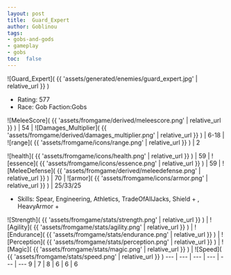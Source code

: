 ```yaml
---
layout: post
title:  Guard_Expert
author: Goblinou
tags:
- gobs-and-gods
- gameplay
- gobs
toc:  false
---
```


![Guard_Expert]( {{ 'assets/generated/enemies/guard_expert.jpg' | relative_url }} )
- Rating: 577
- Race: Gob  Faction:Gobs

![MeleeScore]( {{ 'assets/fromgame/derived/meleescore.png' | relative_url }} ) | 54 | ![Damages_Multiplier]( {{ 'assets/fromgame/derived/damages_multiplier.png' | relative_url }} ) | 6-18 | ![range]( {{ 'assets/fromgame/icons/range.png' | relative_url }} ) | 2


![health]( {{ 'assets/fromgame/icons/health.png' | relative_url }} ) | 59 | ![essence]( {{ 'assets/fromgame/icons/essence.png' | relative_url }} ) | 59 | ![MeleeDefense]( {{ 'assets/fromgame/derived/meleedefense.png' | relative_url }} ) | 70 | ![armor]( {{ 'assets/fromgame/icons/armor.png' | relative_url }} ) | 25/33/25

* Skills: Spear, Engineering, Athletics, TradeOfAllJacks, Shield + , HeavyArmor + 

![Strength]( {{ 'assets/fromgame/stats/strength.png' | relative_url }} ) | ![Agility]( {{ 'assets/fromgame/stats/agility.png' | relative_url }} ) | ![Endurance]( {{ 'assets/fromgame/stats/endurance.png' | relative_url }} ) | ![Perception]( {{ 'assets/fromgame/stats/perception.png' | relative_url }} ) | ![Magic]( {{ 'assets/fromgame/stats/magic.png' | relative_url }} ) | ![Speed]( {{ 'assets/fromgame/stats/speed.png' | relative_url }} )
--- | --- | --- | --- | --- | ---
9 | 7 | 8 | 6 | 6 | 6
